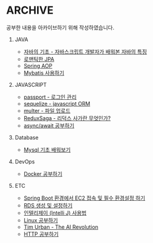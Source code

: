 # ARCHIVE

공부한 내용을 아카이브하기 위해 작성하였습니다.

1. JAVA
    - [자바의 기초 - 자바스크립트 개발자가 배워본 자바의 특징](https://github.com/lua928908/Archive/tree/master/java/java_basics/01)
    - [로맨틱한 JPA](https://github.com/lua928908/Archive/tree/master/java/JPA/01)
    - [Spring AOP](https://github.com/lua928908/Archive/tree/master/java/spring_AOP/01)
    - [Mybatis 사용하기](https://github.com/lua928908/Archive/tree/master/java/mybatis/)
   
2. JAVASCRIPT
    - [passport - 로그인 관리](https://github.com/lua928908/Archive/tree/master/javascript/passport/01)
    - [sequelize - javascript ORM](https://github.com/lua928908/Archive/tree/master/javascript/sequelize/01)
    - [multer - 파일 업로드](https://github.com/lua928908/Archive/tree/master/javascript/multer/01)
    - [ReduxSaga - 리덕스 사가란 무엇인가?](https://github.com/lua928908/Archive/tree/master/javascript/redux_saga/01)
    - [async/await 공부하기](https://github.com/lua928908/Archive/tree/master/javascript/async_await/01)
    

3. Database
    - [Mysql 기초 배워보기](https://github.com/lua928908/Archive/tree/master/db/mysql/01)
    
    
4. DevOps
    - [Docker 공부하기](https://github.com/lua928908/Archive/tree/master/etc/04)
    

5. ETC
    - [Spring Boot 환경에서 EC2 접속 및 필수 환경설정 하기](https://github.com/lua928908/Archive/tree/master/etc/01)
    - [RDS 생성 및 설정하기](https://github.com/lua928908/Archive/tree/master/etc/02)
    - [인텔리제이 (Intelli J)  사용법](https://github.com/lua928908/Archive/tree/master/etc/03)
    - [Linux 공부하기](https://github.com/lua928908/Archive/tree/master/etc/05)
    - [Tim Urban - The AI Revolution](https://github.com/lua928908/Archive/tree/master/etc/Tim_Urban____The_AI_Revolution/01)
    - [HTTP 공부하기](https://github.com/lua928908/Archive/tree/master/etc/http/01)
